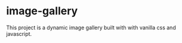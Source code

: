 ﻿# image-gallery
This project is a dynamic image gallery built with with vanilla css and javascript.
